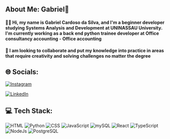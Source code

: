 ## About Me: Gabriel👋

#### 🙋‍♂️ Hi, my name is Gabriel Cardoso da Silva, and I'm a beginner developer studying Systems Analysis and Development at UNINASSAU University. I'm currently working as a back end python trainee developer at Office consultancy accounting - Office accounting


#### 🚀 I am looking to collaborate and put my knowledge into practice in areas that require creativity and solving challenges no matter the degree

## 🌐 Socials:


[![Instagram](https://img.shields.io/badge/Instagram-E4405F?style=for-the-badge&logo=instagram&logoColor=white)](https://www.instagram.com/gabrielcsilv_)
    
 
[![LinkedIn](https://img.shields.io/badge/LinkedIn-0077B5?style=for-the-badge&logo=linkedin&logoColor=white
)](https://www.linkedin.com/in/gabrielprogamacao?utm_source=share&utm_campaign=share_via&utm_content=profile&utm_medium=ios_app)

## 💻 Tech Stack:



![HTML](https://img.shields.io/badge/HTML5-E34F26?style=for-the-badge&logo=html5&logoColor=white)
![Python](https://img.shields.io/badge/Python-14354C?style=for-the-badge&logo=python&logoColor=white)
![CSS](https://img.shields.io/badge/CSS-239120?&style=for-the-badge&logo=css3&logoColor=white)
![JavaScript](https://img.shields.io/badge/JavaScript-323330?style=for-the-badge&logo=javascript&logoColor=F7DF1E)
![mySQL](https://img.shields.io/badge/MySQL-005C84?style=for-the-badge&logo=mysql&logoColor=white)
![React](https://img.shields.io/badge/React-20232A?style=for-the-badge&logo=react&logoColor=61DAFB)
![TypeScript](https://img.shields.io/badge/TypeScript-007ACC?style=for-the-badge&logo=typescript&logoColor=white)
![NodeJs](https://img.shields.io/badge/Node.js-43853D?style=for-the-badge&logo=node.js&logoColor=white)
![PostgreSQL]([https://img.shields.io/badge/Node.js-43853D?style=for-the-badge&logo=node.js&logoColor=white](https://img.shields.io/badge/PostgreSQL-316192?style=for-the-badge&logo=postgresql&logoColor=white))



